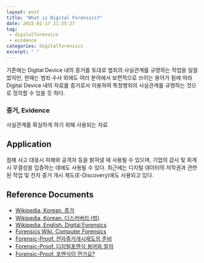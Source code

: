 ```yaml
---
layout: post
title: "What is Digital Forensics?"
date: 2015-01-17 21:35:27
tag:
 - digitalforensics
 - evidence 
categories: digitalforensics
excerpt: " "
---
```


기존에는 Digital Device 내의 증거를 토대로 범죄의 사실관계를 규명하는 작업을 일컬었지만, 현재는 범죄 수사 외에도 여러 분야에서 보편적으로 쓰이는 용어가 됨에 따라 Digital Device 내의 자료를 증거로서 이용하여 특정행위의 사실관계를 규명하는 것으로 정의할 수 있을 듯 하다.


### 증거, Evidence ###
 
사실관계를 확실하게 하기 위해 사용되는 자료

## Application ##

침해 사고 대응시 피해와 공격자 등을 밝혀낼 때 사용될 수 있으며, 기업의 감사 및 회계 시 무결성을 입증하는 데에도 사용될 수 있다. 최근에는 디지털 데이터의 저작권과 관련된 작업 및 전자 증거 개시 제도(E-Discovery)에도 사용되고 있다.

## Reference Documents ##

 - [Wikipedia, Korean. 증거](http://ko.wikipedia.org/wiki/%EC%A6%9D%EA%B1%B0)
 - [Wikipedia, Korean. 디스커버리 (법)](http://ko.wikipedia.org/wiki/%EB%94%94%EC%8A%A4%EC%BB%A4%EB%B2%84%EB%A6%AC_%28%EB%B2%95%29)
 - [Wikipedia, English. Digital Forensics](http://en.wikipedia.org/wiki/Digital_forensics)
 - [Forensics Wiki. Computer Forensics](http://forensicswiki.org/wiki/Computer_forensics)
 - [Forensic-Proof. 전자증거개시제도의 준비](http://forensic-proof.com/archives/4466)
 - [Forensic-Proof. 디지털포렌식 용어와 절차](http://forensic-proof.com/archives/3357)
 - [Forensic-Proof. 포렌식이 먼가요?](http://forensic-proof.com/archives/6350)


